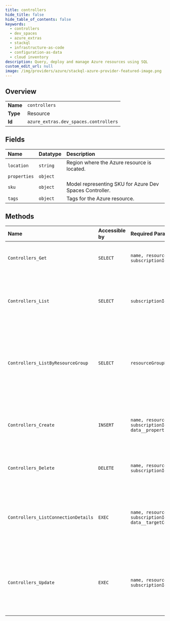 ```yaml
---
title: controllers
hide_title: false
hide_table_of_contents: false
keywords:
  - controllers
  - dev_spaces
  - azure_extras    
  - stackql
  - infrastructure-as-code
  - configuration-as-data
  - cloud inventory
description: Query, deploy and manage Azure resources using SQL
custom_edit_url: null
image: /img/providers/azure/stackql-azure-provider-featured-image.png
---
```

  
    

## Overview
<table><tbody>
<tr><td><b>Name</b></td><td><code>controllers</code></td></tr>
<tr><td><b>Type</b></td><td>Resource</td></tr>
<tr><td><b>Id</b></td><td><code>azure_extras.dev_spaces.controllers</code></td></tr>
</tbody></table>

## Fields
| Name | Datatype | Description |
|:-----|:---------|:------------|
| `location` | `string` | Region where the Azure resource is located. |
| `properties` | `object` |  |
| `sku` | `object` | Model representing SKU for Azure Dev Spaces Controller. |
| `tags` | `object` | Tags for the Azure resource. |
## Methods
| Name | Accessible by | Required Params | Description |
|:-----|:--------------|:----------------|:------------|
| `Controllers_Get` | `SELECT` | `name, resourceGroupName, subscriptionId` | Gets the properties for an Azure Dev Spaces Controller. |
| `Controllers_List` | `SELECT` | `subscriptionId` | Lists all the Azure Dev Spaces Controllers with their properties in the subscription. |
| `Controllers_ListByResourceGroup` | `SELECT` | `resourceGroupName, subscriptionId` | Lists all the Azure Dev Spaces Controllers with their properties in the specified resource group and subscription. |
| `Controllers_Create` | `INSERT` | `name, resourceGroupName, subscriptionId, data__location, data__properties, data__sku` | Creates an Azure Dev Spaces Controller with the specified create parameters. |
| `Controllers_Delete` | `DELETE` | `name, resourceGroupName, subscriptionId` | Deletes an existing Azure Dev Spaces Controller. |
| `Controllers_ListConnectionDetails` | `EXEC` | `name, resourceGroupName, subscriptionId, data__targetContainerHostResourceId` | Lists connection details for the underlying container resources of an Azure Dev Spaces Controller. |
| `Controllers_Update` | `EXEC` | `name, resourceGroupName, subscriptionId` | Updates the properties of an existing Azure Dev Spaces Controller with the specified update parameters. |
